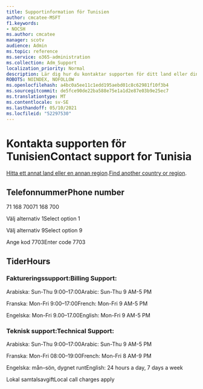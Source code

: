 ```yaml
---
title: Supportinformation för Tunisien
author: cmcatee-MSFT
f1.keywords:
- NOCSH
ms.author: cmcatee
manager: scotv
audience: Admin
ms.topic: reference
ms.service: o365-administration
ms.collection: Adm_Support
localization_priority: Normal
description: Lär dig hur du kontaktar supporten för ditt land eller din region.
ROBOTS: NOINDEX, NOFOLLOW
ms.openlocfilehash: a4bc0a5ee11c1edd195aebd01c8c62981f10f3b4
ms.sourcegitcommit: de5fce90de22ba588e75e1a1d2e87e03b9e25ec7
ms.translationtype: MT
ms.contentlocale: sv-SE
ms.lasthandoff: 05/10/2021
ms.locfileid: "52297530"
---
```

# <a name="contact-support-for-tunisia"></a><span data-ttu-id="136ae-103">Kontakta supporten för Tunisien</span><span class="sxs-lookup"><span data-stu-id="136ae-103">Contact support for Tunisia</span></span>

<span data-ttu-id="136ae-104">[Hitta ett annat land eller en annan region](../../business-video/get-help-support.md).</span><span class="sxs-lookup"><span data-stu-id="136ae-104">[Find another country or region](../../business-video/get-help-support.md).</span></span>

## <a name="phone-number"></a><span data-ttu-id="136ae-105">Telefonnummer</span><span class="sxs-lookup"><span data-stu-id="136ae-105">Phone number</span></span>
<span data-ttu-id="136ae-106">71 168 700</span><span class="sxs-lookup"><span data-stu-id="136ae-106">71 168 700</span></span>

<span data-ttu-id="136ae-107">Välj alternativ 1</span><span class="sxs-lookup"><span data-stu-id="136ae-107">Select option 1</span></span>

<span data-ttu-id="136ae-108">Välj alternativ 9</span><span class="sxs-lookup"><span data-stu-id="136ae-108">Select option 9</span></span>

<span data-ttu-id="136ae-109">Ange kod 7703</span><span class="sxs-lookup"><span data-stu-id="136ae-109">Enter code 7703</span></span>

## <a name="hours"></a><span data-ttu-id="136ae-110">Tider</span><span class="sxs-lookup"><span data-stu-id="136ae-110">Hours</span></span>
### <a name="billing-support"></a><span data-ttu-id="136ae-111">Faktureringssupport:</span><span class="sxs-lookup"><span data-stu-id="136ae-111">Billing Support:</span></span>

<span data-ttu-id="136ae-112">Arabiska: Sun-Thu 9:00–17:00</span><span class="sxs-lookup"><span data-stu-id="136ae-112">Arabic: Sun-Thu 9 AM-5 PM</span></span>

<span data-ttu-id="136ae-113">Franska: Mon-Fri 9:00–17:00</span><span class="sxs-lookup"><span data-stu-id="136ae-113">French: Mon-Fri 9 AM-5 PM</span></span>

<span data-ttu-id="136ae-114">Engelska: Mon-Fri 9.00–17.00</span><span class="sxs-lookup"><span data-stu-id="136ae-114">English: Mon-Fri 9 AM-5 PM</span></span>

### <a name="technical-support"></a><span data-ttu-id="136ae-115">Teknisk support:</span><span class="sxs-lookup"><span data-stu-id="136ae-115">Technical Support:</span></span>

<span data-ttu-id="136ae-116">Arabiska: Sun-Thu 9:00–17:00</span><span class="sxs-lookup"><span data-stu-id="136ae-116">Arabic: Sun-Thu 9 AM-5 PM</span></span>

<span data-ttu-id="136ae-117">Franska: Mon-Fri 08:00–19:00</span><span class="sxs-lookup"><span data-stu-id="136ae-117">French: Mon-Fri 8 AM-9 PM</span></span>

<span data-ttu-id="136ae-118">Engelska: mån–sön, dygnet runt</span><span class="sxs-lookup"><span data-stu-id="136ae-118">English: 24 hours a day, 7 days a week</span></span>

<span data-ttu-id="136ae-119">Lokal samtalsavgift</span><span class="sxs-lookup"><span data-stu-id="136ae-119">Local call charges apply</span></span>
